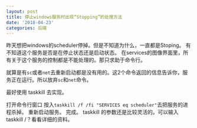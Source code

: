 ```yaml
---
layout: post
title: 停止windows服务时出现“Stopping”的处理方法
date: '2018-04-23'
categories: 后端
---
```


昨天想把windows的scheduler停掉。但是不知道为什么，一直都是Stoping。
有不知道这个服务是否是在停止状态还是启动状态。
在services的图像界面里，所有关于这个服务的控制都是不能处理的。那只求助于命令行。

 

就算是有`sc`或者`net`去重新启动都是没有用的。这2个命令返回的信息告诉你，服务正在运行。所以放弃`sc`和`net`命令。

 

最好使用 taskkill 去实现。

打开命令行窗口
按入`taskkill /f /fi "SERVICES eq scheduler"`去把服务的进程杀掉。
重新启动服务。
完成。
taskkill 的参数还是比较灵活的。可以输入taskkill /？看看详细的资料。